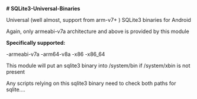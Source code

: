 **# SQLite3-Universal-Binaries**

Universal (well almost, support from arm-v7+ ) SQLite3 binaries for Android

Again, only armeabi-v7a architecture and above is provided by this module

**Specifically supported:**

-armeabi-v7a 
-arm64-v8a 
-x86 
-x86_64 


This module will put an sqlite3 binary into /system/bin if /system/xbin is not present

Any scripts relying on this sqlite3 binary need to check both paths for sqlite....


